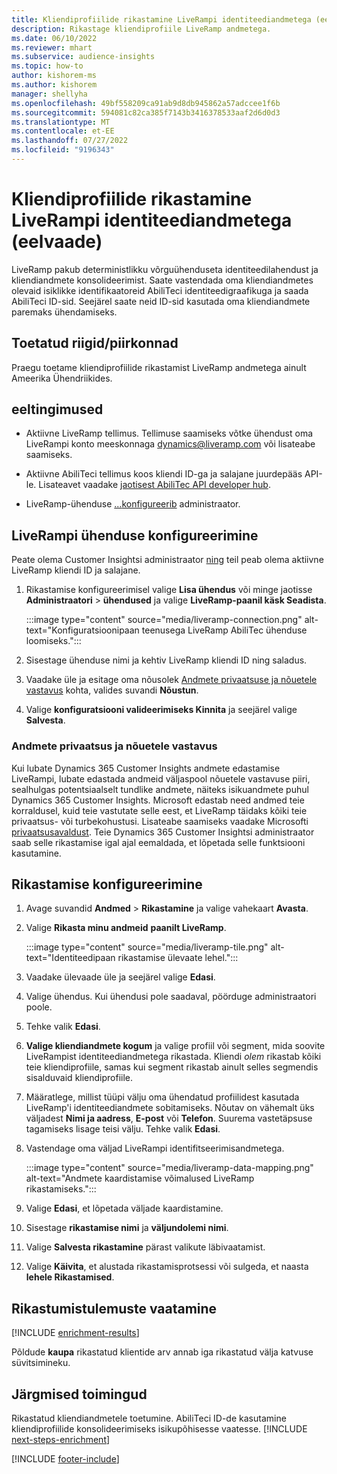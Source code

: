 ```yaml
---
title: Kliendiprofiilide rikastamine LiveRampi identiteediandmetega (eelvaade)
description: Rikastage kliendiprofiile LiveRamp andmetega.
ms.date: 06/10/2022
ms.reviewer: mhart
ms.subservice: audience-insights
ms.topic: how-to
author: kishorem-ms
ms.author: kishorem
manager: shellyha
ms.openlocfilehash: 49bf558209ca91ab9d8db945862a57adccee1f6b
ms.sourcegitcommit: 594081c82ca385f7143b3416378533aaf2d6d0d3
ms.translationtype: MT
ms.contentlocale: et-EE
ms.lasthandoff: 07/27/2022
ms.locfileid: "9196343"
---
```

# <a name="enrich-customer-profiles-with-identity-data-from-liveramp-preview"></a>Kliendiprofiilide rikastamine LiveRampi identiteediandmetega (eelvaade)

LiveRamp pakub deterministlikku võrguühenduseta identiteedilahendust ja kliendiandmete konsolideerimist. Saate vastendada oma kliendiandmetes olevaid isiklikke identifikaatoreid AbiliTeci identiteedigraafikuga ja saada AbiliTeci ID-sid. Seejärel saate neid ID-sid kasutada oma kliendiandmete paremaks ühendamiseks.

## <a name="supported-countriesregions"></a>Toetatud riigid/piirkonnad

Praegu toetame kliendiprofiilide rikastamist LiveRamp andmetega ainult Ameerika Ühendriikides.

## <a name="prerequisites"></a>eeltingimused

- Aktiivne LiveRamp tellimus. Tellimuse saamiseks võtke ühendust oma LiveRampi konto meeskonnaga [dynamics@liveramp.com](mailto:dynamics@liveramp.com) või lisateabe saamiseks.

- Aktiivne AbiliTeci tellimus koos kliendi ID-ga ja salajane juurdepääs API-le. Lisateavet vaadake [jaotisest AbiliTec API developer hub](https://developers.liveramp.com/abilitec-api/).

- LiveRamp-ühenduse [...](connections.md)[konfigureerib](#configure-the-connection-for-liveramp) administraator.

## <a name="configure-the-connection-for-liveramp"></a>LiveRampi ühenduse konfigureerimine

Peate olema Customer Insightsi administraator [ning](permissions.md#admin) teil peab olema aktiivne LiveRamp kliendi ID ja salajane.

1. Rikastamise konfigureerimisel valige **Lisa ühendus** või minge jaotisse **Administraatori** > **ühendused** ja valige **LiveRamp-paanil käsk Seadista**.

   :::image type="content" source="media/liveramp-connection.png" alt-text="Konfiguratsioonipaan teenusega LiveRamp AbiliTec ühenduse loomiseks.":::

1. Sisestage ühenduse nimi ja kehtiv LiveRamp kliendi ID ning saladus.

1. Vaadake üle ja esitage oma nõusolek [Andmete privaatsuse ja nõuetele vastavus](#data-privacy-and-compliance) kohta, valides suvandi **Nõustun**.

1. Valige **konfiguratsiooni valideerimiseks Kinnita** ja seejärel valige **Salvesta**.

### <a name="data-privacy-and-compliance"></a>Andmete privaatsus ja nõuetele vastavus

Kui lubate Dynamics 365 Customer Insights andmete edastamise LiveRampi, lubate edastada andmeid väljaspool nõuetele vastavuse piiri, sealhulgas potentsiaalselt tundlike andmete, näiteks isikuandmete puhul Dynamics 365 Customer Insights. Microsoft edastab need andmed teie korraldusel, kuid teie vastutate selle eest, et LiveRamp täidaks kõiki teie privaatsus- või turbekohustusi. Lisateabe saamiseks vaadake Microsofti [privaatsusavaldust](https://go.microsoft.com/fwlink/?linkid=396732). Teie Dynamics 365 Customer Insightsi administraator saab selle rikastamise igal ajal eemaldada, et lõpetada selle funktsiooni kasutamine.

## <a name="configure-the-enrichment"></a>Rikastamise konfigureerimine

1. Avage suvandid **Andmed** > **Rikastamine** ja valige vahekaart **Avasta**.

1. Valige **Rikasta minu andmeid** **paanilt LiveRamp**.

   :::image type="content" source="media/liveramp-tile.png" alt-text="Identiteedipaan rikastamise ülevaate lehel.":::

1. Vaadake ülevaade üle ja seejärel valige **Edasi**.

1. Valige ühendus. Kui ühendusi pole saadaval, pöörduge administraatori poole.

1. Tehke valik **Edasi**.

1. **Valige kliendiandmete kogum** ja valige profiil või segment, mida soovite LiveRampist identiteediandmetega rikastada. Kliendi *olem* rikastab kõiki teie kliendiprofiile, samas kui segment rikastab ainult selles segmendis sisalduvaid kliendiprofiile.

1. Määratlege, millist tüüpi välju oma ühendatud profiilidest kasutada LiveRamp'i identiteediandmete sobitamiseks. Nõutav on vähemalt üks väljadest **Nimi ja aadress**, **E-post** või **Telefon**. Suurema vastetäpsuse tagamiseks lisage teisi välju. Tehke valik **Edasi**.

1. Vastendage oma väljad LiveRampi identifitseerimisandmetega.

   :::image type="content" source="media/liveramp-data-mapping.png" alt-text="Andmete kaardistamise võimalused LiveRamp rikastamiseks.":::

1. Valige **Edasi**, et lõpetada väljade kaardistamine.

1. Sisestage **rikastamise nimi** ja **väljundolemi nimi**.

1. Valige **Salvesta rikastamine** pärast valikute läbivaatamist.

1. Valige **Käivita**, et alustada rikastamisprotsessi või sulgeda, et naasta **lehele Rikastamised**.

## <a name="view-enrichment-results"></a>Rikastumistulemuste vaatamine

[!INCLUDE [enrichment-results](includes/enrichment-results.md)]

Põldude **kaupa** rikastatud klientide arv annab iga rikastatud välja katvuse süvitsimineku.

## <a name="next-steps"></a>Järgmised toimingud

Rikastatud kliendiandmetele toetumine. AbiliTeci ID-de kasutamine kliendiprofiilide konsolideerimiseks isikupõhisesse vaatesse.
[!INCLUDE [next-steps-enrichment](includes/next-steps-enrichment.md)]

[!INCLUDE [footer-include](includes/footer-banner.md)]
